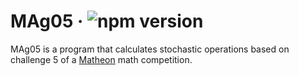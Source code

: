 # MAg05 &middot; ![npm version](https://img.shields.io/npm/v/electron.svg)

MAg05 is a program that calculates stochastic operations based on challenge 5 of a [Matheon](https://www.matheon.de) math competition.
